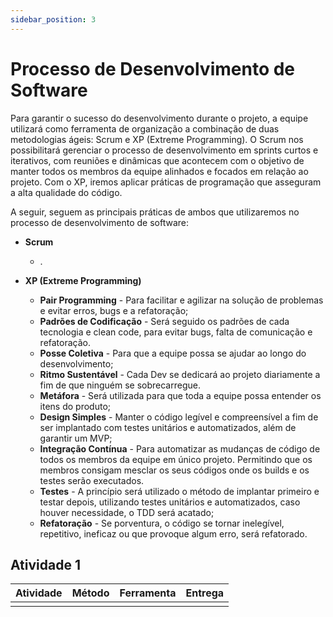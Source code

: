 ```yaml
---
sidebar_position: 3
---
```


# Processo de Desenvolvimento de Software

Para garantir o sucesso do desenvolvimento durante o projeto, a equipe utilizará como ferramenta de organização a combinação de duas metodologias ágeis: Scrum e XP (Extreme Programming). O Scrum nos possibilitará gerenciar o processo de desenvolvimento em sprints curtos e iterativos, com reuniões e dinâmicas que acontecem com o objetivo de manter todos os membros da equipe alinhados e focados em relação ao projeto. Com o XP, iremos aplicar práticas de programação que asseguram a alta qualidade do código.

A seguir, seguem as principais práticas de ambos que utilizaremos no processo de desenvolvimento de software:


- **Scrum**
    - .

- **XP (Extreme Programming)**
    - **Pair Programming** - Para facilitar e agilizar na solução de problemas e evitar erros, bugs e a refatoração;
    - **Padrões de Codificação** - Será seguido os padrões de cada tecnologia e clean code, para evitar bugs, falta de comunicação e refatoração.
    - **Posse Coletiva** - Para que a equipe possa se ajudar ao longo do desenvolvimento;
    - **Ritmo Sustentável** - Cada Dev se dedicará ao projeto diariamente a fim de que ninguém se sobrecarregue.
    - **Metáfora** - Será utilizada para que toda a equipe possa entender os itens do produto;
    - **Design Simples** - Manter o código legível e compreensível a fim de ser implantado com testes unitários e automatizados, além de garantir um MVP;
    - **Integração Contínua** - Para automatizar as mudanças de código de todos os membros da equipe em único projeto. Permitindo que os membros consigam mesclar os seus códigos onde os builds e os testes serão executados.
    - **Testes** - A princípio será utilizado o método de implantar primeiro e testar depois, utilizando testes unitários e automatizados, caso houver necessidade, o TDD será acatado;
    - **Refatoração** - Se porventura, o código se tornar inelegível, repetitivo, ineficaz ou que provoque algum erro, será refatorado.

## Atividade 1

| **Atividade** | **Método** | **Ferramenta** | **Entrega** |
|---------------|------------|----------------|-------------|
|               |            |                |             |